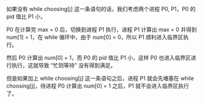 如果没有 while choosing[j] 这一条语句的话，我们考虑两个进程 P0, P1，P0 的 pid 值比 P1 小，

P0 在计算完 max = 0 后，切换到进程 P1 执行，进程 P1 计算出 max = 0 并得到 num[1] = 1，在 while 循环中，由于 num[0] = 0，所以 P1 顺利进入临界区执行。

然后 P0 计算出 num[0] = 1，而 P0 的 pid 值比 P1 小，这样 P0 也进入临界区进行执行，这就导致 “忙则等待” 没有得到满足。

但是如果加上 while choosing[j] 这一条语句之后，进程 P1 就会先堵塞在 while choosing[j]，待进程 P0 计算出 num[0] = 1 之后，P1 就不会进入临界区执行了。
